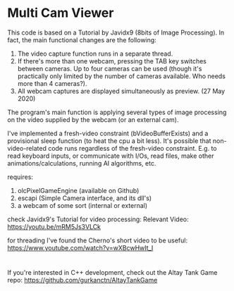 # Multi Cam Viewer

  This code is based on a Tutorial by Javidx9 (8bits of Image Processing). In fact, the main functional changes are the following:
  
  1. The video capture function runs in a separate thread.
  2. If there's more than one webcam, pressing the TAB key switches between cameras. Up to four cameras can be used (though it's practically only limited by the number of cameras available. Who needs more than 4 cameras?).
  3. All webcam captures are displayed simultaneously as preview. (27 May 2020)
  
  The program's main function is applying several types of image processing on the video supplied by the webcam (or an external cam).
  
  I've implemented a fresh-video constraint (bVideoBufferExists) and a provisional sleep function (to heat the cpu a bit less). It's possible that non-video-related code runs regardless of the fresh-video constraint. E.g. to read keyboard inputs, or communicate with I/Os, read files, make other animations/calculations, running AI algorithms, etc.
  
  requires:
  1. olcPixelGameEngine (available on Github)
  2. escapi (Simple Camera interface, and its dll's)
  3. a webcam of some sort (internal or external)
  
  check Javidx9's Tutorial for video processing: Relevant Video: https://youtu.be/mRM5Js3VLCk
   
  for threading I've found the Cherno's short video to be useful:  https://www.youtube.com/watch?v=wXBcwHwIt_I

#

If you're interested in C++ development, check out the Altay Tank Game repo: https://github.com/gurkanctn/AltayTankGame
